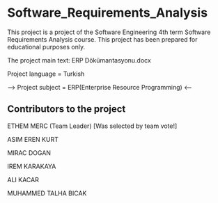 # Software_Requirements_Analysis
This project is a project of the Software Engineering 4th term Software Requirements Analysis course.
This project has been prepared for educational purposes only.


The project main text: ERP Dökümantasyonu.docx

Project language = Turkish


--> Project subject = ERP(Enterprise Resource Programming) <--

Contributors to the project
---------------------------
ETHEM MERC (Team Leader) [Was selected by team vote!]

ASIM EREN KURT

MIRAC DOGAN

IREM KARAKAYA

ALI KACAR

MUHAMMED TALHA BICAK
